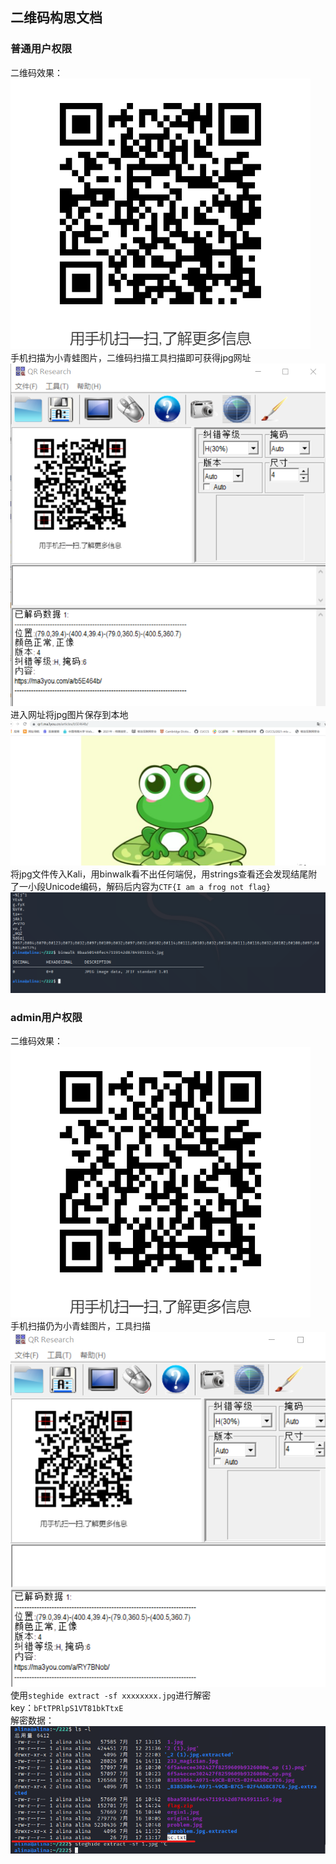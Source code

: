 ## 二维码构思文档  
### 普通用户权限  
二维码效果：  
![二维码1](./image/origin1.png)  
手机扫描为小青蛙图片，二维码扫描工具扫描即可获得jpg网址  
![扫码](./image/扫码.png)  
进入网址将jpg图片保存到本地  
![网址](./image/网址.png)  
将jpg文件传入Kali，用binwalk看不出任何端倪，用strings查看还会发现结尾附了一小段Unicode编码，解码后内容为`CTF{I am a frog not flag}`  
![kali查看](./image/kali查看.png)  
### admin用户权限  
二维码效果：  
![admin](./image/admin.png)  
手机扫描仍为小青蛙图片，工具扫描  
![扫码2](./image/扫码2.png)  
使用`steghide extract -sf xxxxxxxx.jpg`进行解密  
key：`bFtTPRlpS1VT81bkTtxE`  
解密数据：  
![解密数据](./image/解密数据.png)  
